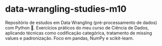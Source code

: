 # data-wrangling-studies-m10
Repositório de estudos em Data Wrangling (pré-processamento de dados) com Python 🐍. Exercícios práticos do meu curso de Ciência de Dados, aplicando técnicas como codificação categórica, tratamento de missing values e padronização. Foco em pandas, NumPy e scikit-learn.
